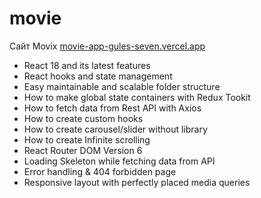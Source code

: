 # movie
Сайт Movix [movie-app-gules-seven.vercel.app](https://movie-app-gules-seven.vercel.app/)
- React 18 and its latest features
- React hooks and state management
- Easy maintainable and scalable folder structure
- How to make global state containers with Redux Tookit
- How to fetch data from Rest API with Axios 
- How to create custom hooks
- How to create carousel/slider without library
- How to create Infinite scrolling
- React Router DOM Version 6
- Loading Skeleton while fetching data from API
- Error handling & 404 forbidden page
- Responsive layout with perfectly placed media queries
